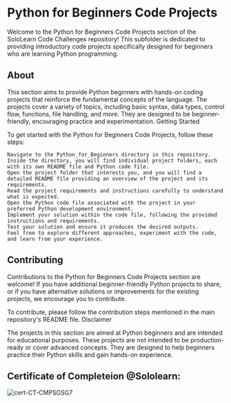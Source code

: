 # Python for Beginners Code Projects

Welcome to the Python for Beginners Code Projects section of the SoloLearn Code Challenges repository! This subfolder is dedicated to providing introductory code projects specifically designed for beginners who are learning Python programming.

## About

This section aims to provide Python beginners with hands-on coding projects that reinforce the fundamental concepts of the language. The projects cover a variety of topics, including basic syntax, data types, control flow, functions, file handling, and more. They are designed to be beginner-friendly, encouraging practice and experimentation.
Getting Started

To get started with the Python for Beginners Code Projects, follow these steps:

    Navigate to the Python_for_Beginners directory in this repository.
    Inside the directory, you will find individual project folders, each with its own README file and Python code file.
    Open the project folder that interests you, and you will find a detailed README file providing an overview of the project and its requirements.
    Read the project requirements and instructions carefully to understand what is expected.
    Open the Python code file associated with the project in your preferred Python development environment.
    Implement your solution within the code file, following the provided instructions and requirements.
    Test your solution and ensure it produces the desired outputs.
    Feel free to explore different approaches, experiment with the code, and learn from your experience.

## Contributing

Contributions to the Python for Beginners Code Projects section are welcome! If you have additional beginner-friendly Python projects to share, or if you have alternative solutions or improvements for the existing projects, we encourage you to contribute.

To contribute, please follow the contribution steps mentioned in the main repository's README file.
Disclaimer

The projects in this section are aimed at Python beginners and are intended for educational purposes. These projects are not intended to be production-ready or cover advanced concepts. They are designed to help beginners practice their Python skills and gain hands-on experience.

## Certificate of Completeion @Sololearn:

![cert-CT-CMPSGSG7](https://github.com/azminewasi/Sololearn-Course-Projects/assets/102630199/c2dd802a-510e-4a0d-80d6-0f4125cd1bb2)
